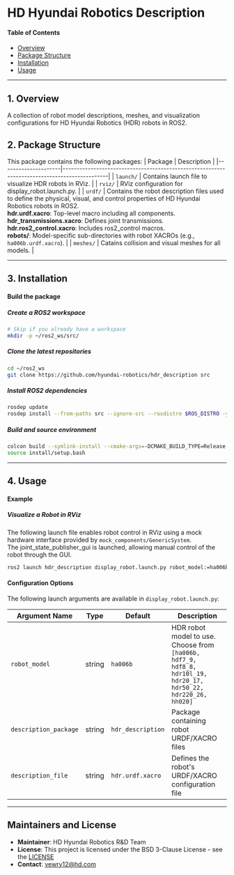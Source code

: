 # HD Hyundai Robotics Description

#### Table of Contents

- [Overview](#1-overview)
- [Package Structure](#2-package-structure)
- [Installation](#3-installation)
- [Usage](#4-usage)

---

## 1. Overview
A collection of robot model descriptions, meshes, and visualization configurations for HD Hyundai Robotics (HDR) robots in ROS2.



## 2. Package Structure
This package contains the following packages:
| Package             | Description                                                                                  |
|---------------------|----------------------------------------------------------------------------------------------|
| `launch/`           | Contains launch file to visualize HDR robots in RViz.                               |
| `rviz/`             | RViz configuration for display_robot.launch.py. |
| `urdf/` | Contains the robot description files used to define the physical, visual, and control properties of HD Hyundai Robotics robots in ROS2.<br>**hdr.urdf.xacro**: Top-level macro including all components.<br>**hdr_transmissions.xacro**: Defines joint transmissions.<br>**hdr.ros2_control.xacro**: Includes ros2_control macros.<br>**robots/**: Model-specific sub-directories with robot XACROs (e.g., `ha006b.urdf.xacro`). |
| `meshes/`           | Catains collision and visual meshes for all models.                                  |

---

## 3. Installation

#### Build the package
##### Create a ROS2 workspace

```bash
# Skip if you already have a workspace
mkdir -p ~/ros2_ws/src/
```

##### Clone the latest repositories

```bash
cd ~/ros2_ws
git clone https://github.com/hyundai-robotics/hdr_description src
```

##### Install ROS2 dependencies

```bash
rosdep update
rosdep install --from-paths src --ignore-src --rosdistro $ROS_DISTRO -y
```

##### Build and source environment
```bash
colcon build --symlink-install --cmake-args=-DCMAKE_BUILD_TYPE=Release
source install/setup.bash
```

---

## 4. Usage

#### Example

##### Visualize a Robot in RViz
The following launch file enables robot control in RViz using a mock hardware interface provided by `mock_components/GenericSystem`.<br>
The joint_state_publisher_gui is launched, allowing manual control of the robot through the GUI.

```bash
ros2 launch hdr_description display_robot.launch.py robot_model:=ha006b
```


#### Configuration Options
The following launch arguments are available in `display_robot.launch.py`:

| Argument Name         | Type   | Default          | Description                                                                 |
|-----------------------|--------|------------------|-----------------------------------------------------------------------------|
| `robot_model`         | string | `ha006b`         | HDR robot model to use. Choose from `[ha006b, hdf7_9, hdf8_8, hdr10l_19, hdr20_17, hdr50_22, hdr220_26, hh020]` |
| `description_package` | string | `hdr_description` | Package containing robot URDF/XACRO files                                  |
| `description_file`    | string | `hdr.urdf.xacro`  | Defines the robot's URDF/XACRO configuration file                          |

---

## Maintainers and License

- **Maintainer**: HD Hyundai Robotics R&D Team
- **License**: This project is licensed under the BSD 3-Clause License - see the [LICENSE](LICENSE)
- **Contact**: <vewry12@hd.com>
